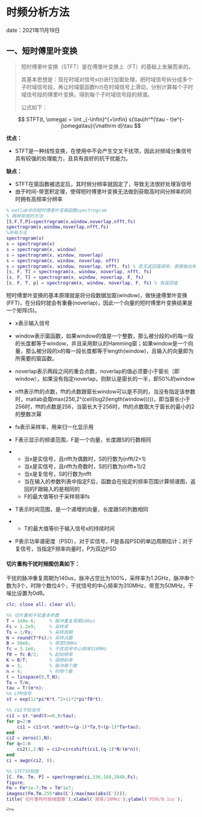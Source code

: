 # 时频分析方法

date：2021年11月19日

## 一、短时傅里叶变换

> 短时傅里叶变换（STFT）是在傅里叶变换上（FT）的基础上发展而来的。
>
> 其基本思想是：现在时域对信号$s(t)$进行加窗处理，把时域信号拆分成多个子时域信号段，再让时域窗函数$h(t)$在时域信号上滑动，分别计算每个子时域信号段的傅里叶变换，得到每个子时域信号段的频谱。
>
> 公式如下：

$$
STFT(t, \omega) = \int _{-\infin}^{+\infin} s(\tau)h^*(\tau - t)e^{-j\omega\tau}{\mathrm d}\tau  
$$

**优点：**

* STFT是一种线性变换，在使用中不会产生交叉干扰项，因此对频域分集信号具有较强的处理能力，且具有良好的抗干扰能力。

**缺点：**

* STFT在窗函数被选定后，其时频分辨率就固定了，导致无法很好处理盲信号
* 由于时间-带宽积定理，使得短时傅里叶变换无法做到获取高时间分辨率的同时拥有高频率分辨率

```matlab
% matlab中的短时傅里叶变换函数spectrogram
% 两种常用的方法
[S,F,T,P]=spectrogram(x,window,noverlap,nfft,fs)  
spectrogram(x,window,noverlap,nfft,fs) 
%所有方法
spectrogram(x)
s = spectrogram(x)
s = spectrogram(x, window)
s = spectrogram(x, window, noverlap)
s = spectrogram(x, window, noverlap, nfft)
s = spectrogram(x, window, noverlap, nfft, fs) % 若无返回值调用，直接输出频谱图
[s, F, T] = spectrogram(x, window, noverlap, nfft, fs)
[s, F, T] = spectrogram(x, window, noverlap, F, fs)
[s, F, T, p] = spectrogram(x, window, noverlap, F, fs) % 有返回值
```

短时傅里叶变换的基本原理就是将分段数据加窗(window)，做快速傅里叶变换(FFT)，在分段时就会有重叠(noverlap)，因此一个向量的短时傅里叶变换结果是一个矩阵(S)。

- x表示输入信号

- window表示窗函数，如果window的值是一个整数，那么被分段的x的每一段的长度都等于window，并且采用默认的Hamming窗；如果window是一个向量，那么被分段的x的每一段长度都等于length(window)，且输入的向量即为所需要的窗函数。

- noverlap表示两段之间的重合点数，noverlap的值必须要小于窗长（即window），如果没有指定noverlap，则默认是窗长的一半，即50%的window

- nfft表示fft的点数，fft的点数跟窗长window可以是不同的，当没有指定该参数时，matlab会取max(256,2^(ceil(log2(length(window)))))，即当窗长小于256时，fft的点数是256，当窗长大于256时，fft的点数取大于窗长的最小的2的整数次幂

- fs表示采样率，用来归一化显示用

- F表示显示的频谱范围，F是一个向量，长度跟S的行数相同

- - 当x是实信号，且nfft为偶数时，S的行数为(nfft/2+1)
  - 当x是实信号，且nfft为奇数时，S的行数为(nfft+1)/2
  - 当x是复信号，S的行数为nfft
  - 当在输入的参数列表中指定F后，函数会在指定的频率范围计算频谱图，返回的F跟输入的是相同的
  - F的最大值等价于采样频率fs

- T表示时间范围，是一个递增的向量，长度跟S的列数相同

- - T的最大值等价于输入信号x的持续时间

- P表示功率谱密度（PSD），对于实信号，P是各段PSD的单边周期估计；对于复信号，当指定F频率向量时，P为双边PSD

#### 切片重构干扰时频图仿真如下：

干扰的脉冲重复周期为140us，脉冲占空比为100%，采样率为1.2GHz，脉冲串个数为3个，时隙个数位4个，干扰信号的中心频率为310MHz，带宽为50MHz，干噪比设置为0dB。

```matlab
clc; close all; clear all;

%% 切片重构干扰基本参数
T = 140e-6;     % 脉冲重复周期140us
Fs = 1.2e9;     % 采样率
Ts = 1/Fs;      % 采样周期
N = round(T*Fs);% 采样点数
B = 50e6;       % 带宽50MHz
fc = 3.1e8;     % 干扰信号中心频率310MHz
f0 = fc-B/2;    % 起始频率
K = B/T;        % 调频斜率
m = 3;          % 脉冲串个数
n = 4;          % 时隙个数
t = linspace(0,T,N);
Ta = T/m;
tau = T/(m*n);
%% LFM信号
st = exp(1i*pi*K*t.^2+1i*2*pi*f0*t);

%% C&I干扰信号
ci1 = st.*and(t>=0,t<tau);
for p=2:m    
    ci1 = ci1+st.*and(t>=(p-1)*Ta,t<(p-1)*Ta+tau);
end
ci2 = zeros(1,N);
for q=1:n
    ci2(1,1:N) = ci2+circshift(ci1,(q-1)*N/(m*n));
end
ci = awgn(ci2, 0);

%% STFT时频图
[C, Fm, Tm, P] = spectrogram(ci,336,168,2048,Fs);
figure;
Fm = Fm*1e-7;Tm = Tm*1e7;
imagesc(Fm,Tm,255*abs(C')/max(max(abs(C'))));
title('切片重构时频域图像');xlabel('频率/10MHz');ylabel('时间/0.1us');
```

<img src="https://rossetta-typora-imgsubmit.oss-cn-hangzhou.aliyuncs.com/img/v2-0ad8806c6e1a4f874c4cd6d2e1872261_720w.jpg" alt="img" style="zoom:50%;" />


